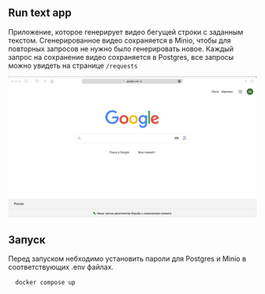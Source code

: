 ## Run text app
Приложение, которое генерирует видео бегущей строки с заданным текстом.
Сгенерированное видео сохраняется в Minio, чтобы для повторных запросов не нужно было генерировать новое.
Каждый запрос на сохранение видео сохраняется в Postgres, все запросы можно увидеть на странице `/requests`

![Run Text App demo](demo/demo.gif)

## Запуск
Перед запуском небходимо установить пароли для Postgres и Minio в соответствующих .env файлах. 
```bash
  docker compose up
```


